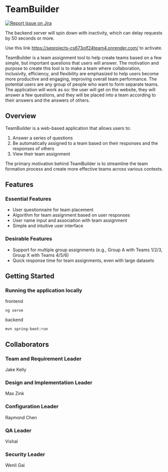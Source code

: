 # TeamBuilder
[![Report Issue on Jira](https://img.shields.io/badge/Report%20Issues-Jira-0052CC?style=flat&logo=jira-software)](https://bu-cs673olf24-team4.atlassian.net/jira/software/projects/SCRUM/issues)

The backend server will spin down with inactivity, which can delay requests by 50 seconds or more.

Use this link https://seprojects-cs673olf24team4.onrender.com/ to activate.

TeamBuilder is a team assignment tool to help create teams based on a few simple, but important questions that users will answer. The motivation and purpose to create this tool is to make a team where collaboration, inclusivity, efficiency, and flexibility are emphasized to help users become more productive and engaging, improving overall team performance. The potential users are any group of people who want to form separate teams. The application will work as so: the user will get on the website, they will answer a few questions, and they will be placed into a team according to their answers and the answers of others.

## Overview

TeamBuilder is a web-based application that allows users to:

1. Answer a series of questions
2. Be automatically assigned to a team based on their responses and the responses of others
3. View their team assignment

The primary motivation behind TeamBuilder is to streamline the team formation process and create more effective teams across various contexts.

## Features

### Essential Features

- User questionnaire for team placement
- Algorithm for team assignment based on user responses
- User name input and association with team assignment
- Simple and intuitive user interface

### Desirable Features

- Support for multiple group assignments (e.g., Group A with Teams 1/2/3, Group X with Teams 4/5/6)
- Quick response time for team assignments, even with large datasets

## Getting Started

### Running the application locally

frontend

```shell
ng serve
```

backend

```shell
mvn spring-boot:run
```

## Collaborators

### Team and Requirement Leader
Jake Kelly

### Design and Implementation Leader
Max Zink

### Configuration Leader
Raymond Chen

### QA Leader
Vishal

### Security Leader
Wenli Gai
